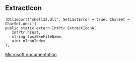 ## ExtractIcon

```
[DllImport("shell32.dll", SetLastError = true, CharSet = CharSet.Ansi)]
public static extern IntPtr ExtractIconA(
   IntPtr hInst,
   string lpszExeFileName,
   uint nIconIndex
);
```

[Microsoft documentation](https://docs.microsoft.com/en-us/windows/win32/api/shellapi/nf-shellapi-extracticona)
